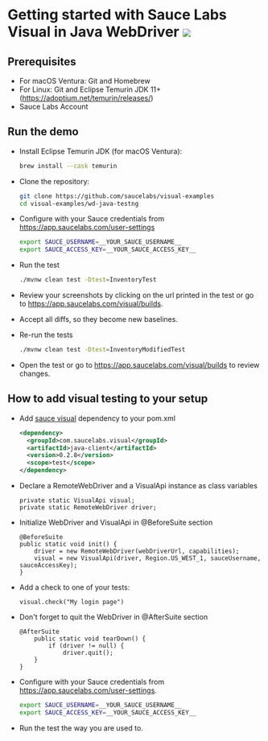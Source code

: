 # Getting started with Sauce Labs Visual in Java WebDriver [![](https://badgen.net/badge/Run%20this%20/README/5B3ADF?icon=https://runme.dev/img/logo.svg)](https://runme.dev/api/runme?repository=git%40github.com%3Asaucelabs%2Fvisual-examples.git)

## Prerequisites

- For macOS Ventura: Git and Homebrew
- For Linux: Git and Eclipse Temurin JDK 11+ (https://adoptium.net/temurin/releases/)
- Sauce Labs Account

## Run the demo

- Install Eclipse Temurin JDK (for macOS Ventura):
  ```sh { name=java }
  brew install --cask temurin
  ```

- Clone the repository:
  ```sh { name=clone }
  git clone https://github.com/saucelabs/visual-examples
  cd visual-examples/wd-java-testng
  ```

- Configure with your Sauce credentials from https://app.saucelabs.com/user-settings
  ```sh { name=set-credentials }
  export SAUCE_USERNAME=__YOUR_SAUCE_USERNAME__
  export SAUCE_ACCESS_KEY=__YOUR_SAUCE_ACCESS_KEY__
  ```

- Run the test
  ```sh { name=mvn-run-test }
  ./mvnw clean test -Dtest=InventoryTest
  ```

- Review your screenshots by clicking on the url printed in the test or go to https://app.saucelabs.com/visual/builds.
- Accept all diffs, so they become new baselines.

- Re-run the tests
  ```sh { name=mvn-run-test-modified }
  ./mvnw clean test -Dtest=InventoryModifiedTest
  ```

- Open the test or go to https://app.saucelabs.com/visual/builds to review changes.

## How to add visual testing to your setup

- Add [sauce visual](https://central.sonatype.com/artifact/com.saucelabs.visual/java-client) dependency
  to your pom.xml
  ```xml
  <dependency>
    <groupId>com.saucelabs.visual</groupId>
    <artifactId>java-client</artifactId>
    <version>0.2.8</version>
    <scope>test</scope>
  </dependency>
  ```

- Declare a RemoteWebDriver and a VisualApi instance as class variables
  ```
  private static VisualApi visual;
  private static RemoteWebDriver driver;
  ```

- Initialize WebDriver and VisualApi in @BeforeSuite section
  ```
  @BeforeSuite
  public static void init() {
      driver = new RemoteWebDriver(webDriverUrl, capabilities);
      visual = new VisualApi(driver, Region.US_WEST_1, sauceUsername, sauceAccessKey);
  }
  ```

- Add a check to one of your tests:
  ```
  visual.check("My login page")
  ```

- Don't forget to quit the WebDriver in @AfterSuite section
  ```
  @AfterSuite
      public static void tearDown() {
          if (driver != null) {
              driver.quit();
      }
  }
  ```

- Configure with your Sauce credentials from https://app.saucelabs.com/user-settings.
  ```sh
  export SAUCE_USERNAME=__YOUR_SAUCE_USERNAME__
  export SAUCE_ACCESS_KEY=__YOUR_SAUCE_ACCESS_KEY__
  ```

- Run the test the way you are used to.